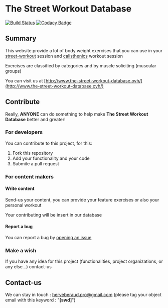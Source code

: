 # The Street Workout Database 
[![Build Status](https://semaphoreci.com/api/v1/projects/fa9cd815-6233-48a5-8220-6c1cebc61ad2/623926/shields_badge.svg)](https://semaphoreci.com/4383/street-workout-database) [![Codacy Badge](https://api.codacy.com/project/badge/grade/137a8d9d69be427090c59034d2af1ac1)](https://www.codacy.com/app/herveberaud-pro/street-workout-database)

## Summary

This website provide a lot of body weight exercises that you can use in your  [street-workout](https://en.wikipedia.org/wiki/Street_workout) session and [calisthenics](https://en.wikipedia.org/wiki/Calisthenics) workout session

Exercises are classified by categories and by muscle soliciting (muscular groups)

You can visit us at [http://www.the-street-workout-database.ovh/](http://www.the-street-workout-database.ovh/)

## Contribute

Really, **ANYONE** can do something to help make **The Street Workout Database** better and greater!

### For developers

You can contribute to this project, for this:

1.  Fork this repository
2.  Add your functionality and your code
3.  Submite a pull request

### For content makers

#### Write content

Send-us your content, you can provide your feature exercises or also your personal workout

Your contributing will be insert in our database

#### Report a bug

You can report a bug by [opening an issue](https://github.com/4383/street-workout-database/issues)

### Make a wish

If you have any idea for this project (functionalities, project organizations, or any else...) contact-us

## Contact-us

We can stay in touch : herveberaud.pro@gmail.com (please tag your object email with this keyword : "**[swd]**")

